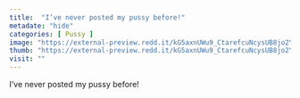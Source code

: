 ```yaml
---
title:  "I’ve never posted my pussy before!"
metadate: "hide"
categories: [ Pussy ]
image: "https://external-preview.redd.it/kG5axnUWu9_CtarefcuNcysUB8jo2YWad_zi6bpBf8Y.jpg?auto=webp&s=deb12887450b44a611beaeb254330405935951a8"
thumb: "https://external-preview.redd.it/kG5axnUWu9_CtarefcuNcysUB8jo2YWad_zi6bpBf8Y.jpg?width=320&crop=smart&auto=webp&s=a549b871204ffd8df83f45e0712a852d86e420b9"
visit: ""
---
```

I’ve never posted my pussy before!
